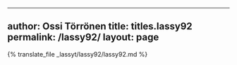
---
author: Ossi Törrönen
title: titles.lassy92
permalink: /lassy92/
layout: page
---
{% translate_file _lassyt/lassy92/lassy92.md %}